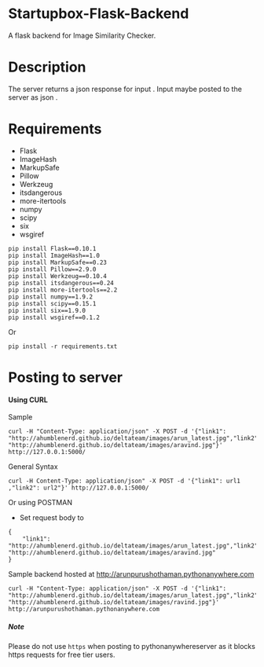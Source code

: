 # Startupbox-Flask-Backend
A flask backend for Image Similarity Checker.

# Description

The  server returns a json response for input . Input maybe posted to the server as json . 

# Requirements

- Flask
- ImageHash
- MarkupSafe
- Pillow
- Werkzeug
- itsdangerous
- more-itertools
- numpy
- scipy
- six
- wsgiref

```
pip install Flask==0.10.1
pip install ImageHash==1.0
pip install MarkupSafe==0.23
pip install Pillow==2.9.0
pip install Werkzeug==0.10.4
pip install itsdangerous==0.24
pip install more-itertools==2.2
pip install numpy==1.9.2
pip install scipy==0.15.1
pip install six==1.9.0
pip install wsgiref==0.1.2
```
Or

```
pip install -r requirements.txt
```

# Posting to server 

#### Using CURL
Sample 
```
curl -H "Content-Type: application/json" -X POST -d '{"link1": "http://ahumblenerd.github.io/deltateam/images/arun_latest.jpg","link2": "http://ahumblenerd.github.io/deltateam/images/aravind.jpg"}' http://127.0.0.1:5000/
```
General Syntax
```
curl -H Content-Type: application/json" -X POST -d '{"link1": url1 ,"link2": url2"}' http://127.0.0.1:5000/
```
Or using POSTMAN
- Set request body to  
```
{
    "link1": "http://ahumblenerd.github.io/deltateam/images/arun_latest.jpg","link2": "http://ahumblenerd.github.io/deltateam/images/aravind.jpg"
}
```

Sample backend hosted at http://arunpurushothaman.pythonanywhere.com


```
curl -H "Content-Type: application/json" -X POST -d '{"link1": "http://ahumblenerd.github.io/deltateam/images/arun_latest.jpg","link2": "http://ahumblenerd.github.io/deltateam/images/ravind.jpg"}' http://arunpurushothaman.pythonanywhere.com
```

##### Note

Please do not use `https` when posting to pythonanywhereserver as it blocks https requests for free tier users.
